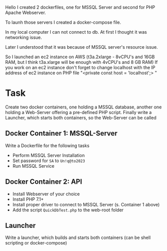 Hello
I created 2 dockerfiles, one for MSSQL Server and second for PHP Apache Webserver. 

To launh those servers I created a docker-compose file. 

In my local computer I can not connect to db. At first I thought it was networking issue. 

Later I understood that it was because of MSSQL server's resource issue.

So I launched an ec2 instance on AWS (t3a.2xlarge - 8vCPU's and 16GB RAM, but I think t3a.xlarge will be  enough with 4vCPU's and 8 GB RAM)
If you work on an ec2 instance don't forget to change localhost with the IP address of ec2 instance on PHP file "<private const host = 'localhost';> "

# Task

Create two docker containers, one holding a MSSQL database, another one holding a Web-Server offering a pre-defined PHP script. Finally write a Launcher, which starts both containers, so the Web-Server can be called

## Docker Container 1: MSSQL-Server

Write a Dockerfile for the following tasks

- Perform MSSQL Server Installation
- Set password for `SA` to `Un!q@to2023`
- Run MSSQL Service

## Docker Container 2: API

- Install Webserver of your choice
- Install PHP 7.1+
- Install proper driver to connect to MSSQL Server (s. Container 1 above)
- Add the script `QuickDbTest.php` to the web-root folder

## Launcher

Write a launcher, which builds and starts both containers (can be shell scripting or docker-compose)